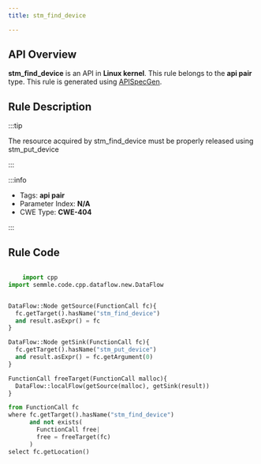 ```yaml
---
title: stm_find_device

---
```



## API Overview
**stm_find_device** is an API in **Linux kernel**. This rule belongs to the **api pair** type. This rule is generated using [APISpecGen](../../tools/APISpecGen).
## Rule Description

:::tip

The resource acquired by stm_find_device must be properly released using stm_put_device

:::

:::info

- Tags: **api pair**
- Parameter Index: **N/A**
- CWE Type: **CWE-404**

:::

## Rule Code
```python

    import cpp
import semmle.code.cpp.dataflow.new.DataFlow


DataFlow::Node getSource(FunctionCall fc){
  fc.getTarget().hasName("stm_find_device")
  and result.asExpr() = fc
}

DataFlow::Node getSink(FunctionCall fc){
  fc.getTarget().hasName("stm_put_device")
  and result.asExpr() = fc.getArgument(0)
}

FunctionCall freeTarget(FunctionCall malloc){
  DataFlow::localFlow(getSource(malloc), getSink(result))
}

from FunctionCall fc
where fc.getTarget().hasName("stm_find_device")
      and not exists(
        FunctionCall free| 
        free = freeTarget(fc)
      )
select fc.getLocation()

    
```
